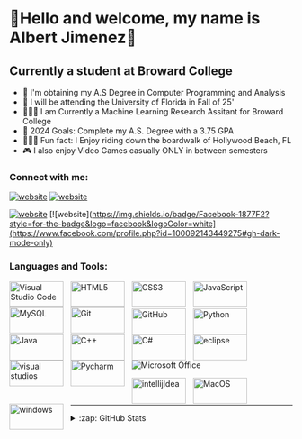 # 🔰Hello and welcome, my name is Albert Jimenez🔰  


## Currently a student at Broward College 

- 📜 I'm obtaining my A.S Degree in Computer Programming and Analysis
- 🐊 I will be attending the University of Florida in Fall of 25' 
- 👨🏻‍💻 I am Currently a Machine Learning Research Assitant for Broward College
- 🥅 2024 Goals: Complete my A.S. Degree with a 3.75 GPA
- 🚴🏻‍♂️ Fun fact: I Enjoy riding down the boardwalk of Hollywood Beach, FL
- 🎮 I also enjoy Video Games casually ONLY in between semesters

### Connect with me:


[![website](https://img.shields.io/badge/LinkedIn-0077B5?style=for-the-badge&logo=linkedin&logoColor=white)](https://linkedin.com/in/albert-jimenez-1590041bb#gh-light-mode-only)
[![website](https://img.shields.io/badge/LinkedIn-0077B5?style=for-the-badge&logo=linkedin&logoColor=white)](https://linkedin.com/in/albert-jimenez-1590041bb#gh-dark-mode-only)
&nbsp;&nbsp;

[![website](https://img.shields.io/badge/Facebook-1877F2?style=for-the-badge&logo=facebook&logoColor=white)](https://www.facebook.com/profile.php?id=100092143449275#gh-light-mode-only)
[![website](https://img.shields.io/badge/Facebook-1877F2?style=for-the-badge&logo=facebook&logoColor=white](https://www.facebook.com/profile.php?id=100092143449275#gh-dark-mode-only)
&nbsp;&nbsp;




### Languages and Tools:

<img align="left" alt="Visual Studio Code" height="46px" width="96px" src="https://img.shields.io/badge/VSCode-0078D4?style=for-the-badge&logo=visual%20studio%20code&logoColor=white" style="padding-right:10px;"/>

<img align="left" alt="HTML5" height="46px" width="96px" src="https://img.shields.io/badge/HTML5-E34F26?style=for-the-badge&logo=html5&logoColor=white" style="padding-right:10px;" />    

<img align="left" alt="CSS3" height="46px" width="96px" src="https://img.shields.io/badge/CSS3-1572B6?style=for-the-badge&logo=css3&logoColor=white" style="padding-right:10px;" />  

<img align="left" alt="JavaScript" height="46px" width="96px" src="https://img.shields.io/badge/JavaScript-323330?style=for-the-badge&logo=javascript&logoColor=F7DF1E" style="padding-right:10px;" /> 

<img align="left" alt="MySQL" height="46px" width="96px" src="https://img.shields.io/badge/MySQL-005C84?style=for-the-badge&logo=mysql&logoColor=white" style="padding-right:10px;" />  

<img align="left" alt="Git" height="46px" width="96px" src="https://img.shields.io/badge/GIT-E44C30?style=for-the-badge&logo=git&logoColor=white" style="padding-right:10px;" />  <br> <br>

<img align="left" alt="GitHub" height="46px" width="96px" src="https://img.shields.io/badge/GitHub-100000?style=for-the-badge&logo=github&logoColor=white" style="padding-right:10px;" />  

<img align="left" alt="Python" height="46px" width="96px" src="https://img.shields.io/badge/Python-FFD43B?style=for-the-badge&logo=python&logoColor=blue" style="padding-right:10px;" />  

<img align="left" alt="Java" height="46px" width="96px" src="https://img.shields.io/badge/java-%23ED8B00.svg?style=for-the-badge&logo=openjdk&logoColor=white" style="padding-right:10px;" />  

<img align="left" alt="C++" height="46px" width="96px" src="https://img.shields.io/badge/C%2B%2B-00599C?style=for-the-badge&logo=c%2B%2B&logoColor=white" style="padding-right:10px;" />  

<img align="left" alt="C#" height="46px" width="96px" src="https://img.shields.io/badge/C%23-239120?style=for-the-badge&logo=c-sharp&logoColor=white" style="padding-right:10px;" />  

<img align="left" alt="eclipse" height="46px" width="96px" src="https://img.shields.io/badge/Eclipse-2C2255?style=for-the-badge&logo=eclipse&logoColor=white" style="padding-right:10px;" />  <br> <br>

<img align="left" alt="visual studios" height="46px" width="96px" src="https://img.shields.io/badge/Visual_Studio-5C2D91?style=for-the-badge&logo=visual%20studio&logoColor=white" style="padding-right:10px;" />  

<img align="left" alt="Pycharm" height="46px" width="96px" src="https://img.shields.io/badge/PyCharm-000000.svg?&style=for-the-badge&logo=PyCharm&logoColor=white" style="padding-right:10px;" />  

![Microsoft Office](https://img.shields.io/badge/Microsoft_Office-D83B01?style=for-the-badge&logo=microsoft-office&logoColor=white) 

<img align="left" alt="intellijIdea" height="46px" width="96px" src="https://img.shields.io/badge/IntelliJ_IDEA-000000.svg?style=for-the-badge&logo=intellij-idea&logoColor=white" style="padding-right:10px;" />  

<img align="left" alt="MacOS" height="46px" width="96px" src="https://img.shields.io/badge/mac%20os-000000?style=for-the-badge&logo=apple&logoColor=white" style="padding-right:10px;" />  

<img align="left" alt="windows" height="46px" width="96px" src="https://img.shields.io/badge/Windows-0078D6?style=for-the-badge&logo=windows&logoColor=white" style="padding-right:10px;" />  





<br />
<br />

---


<details>
  <summary>:zap: GitHub Stats</summary>

  <img align="left" alt="Jime0502 github stats" src="https://github-readme-stats.vercel.app/api?username=JIme0502&show_icons=true&hide_border=false&title_color=ff652f&icon_color=FFE400&bg_color=09131B&text_color=ffffff&border_color=0c1a25" />

</details>


